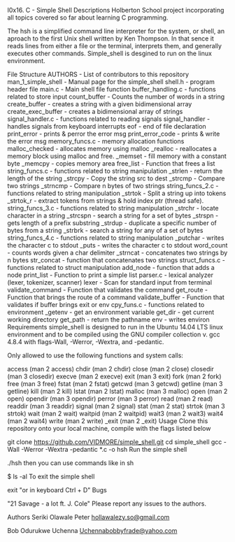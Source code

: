 I0x16. C - Simple Shell
Descriptions
Holberton School project incorporating all topics covered so far about learning C programming.

The hsh is a simplified command line interpreter for the system, or shell, an aproach to the first Unix shell written by Ken Thompson. In that sence it reads lines from either a file or the terminal, interprets them, and generally executes other commands. Simple_shell is desgined to run on the linux environment.

File Structure
AUTHORS - List of contributors to this repository
man_1_simple_shell - Manual page for the simple_shell
shell.h - program header file
main.c - Main shell file function
buffer_handling.c - functions related to store input
count_buffer - Counts the number of words in a string
create_buffer - creates a string with a given bidimensional array
create_exec_buffer - creates a bidimensional array of strings
signal_handler.c - functions related to reading signals
signal_handler - handles signals from keyboard interrupts
eof - end of file declaration
print_error - prints & perror the error msg
print_error_code - prints & write the error msg
memory_funcs.c - memory allocation functions
malloc_checked - allocates memory using malloc
_realloc - reallocates a memory block using malloc and free.
_memset - fill memory with a constant byte
_memcpy - copies memory area
free_list - Function that frees a list
string_funcs.c - functions related to string manipulation
_strlen - return the length of the string
_strcpy - Copy the string src to dest
_strcmp - Compare two strings
_strncmp - Compare n bytes of two strings
string_funcs_2.c - functions related to string manipulation
_strtok - Split a string up into tokens
_strtok_r - extract tokens from strings & hold index ptr (thread safe).
string_funcs_3.c - functions related to string manipulation
_strchr - locate character in a string
_strcspn - search a string for a set of bytes
_strspn - gets length of a prefix substring
_strdup - duplicate a specific number of bytes from a string
_strbrk - search a string for any of a set of bytes
string_funcs_4.c - functions related to string manipulation
_putchar - writes the character c to stdout
_puts - writes the character c to stdout
word_count - counts words given a char delimiter
_strncat - concatenates two strings by n bytes
str_concat - function that concatenates two strings
struct_funcs.c - functions related to struct manipulation
add_node - function that adds a node
print_list - Function to print a simple list
parser.c - lexical analyzer (lexer, tokenizer, scanner)
lexer - Scan for standard input from terminal
validate_command - Function that validates the command
get_route - Function that brings the route of a command
validate_buffer - Function that validates if buffer brings exit or env
cpy_funs.c - functions related to environment
_getenv - get an environment variable
get_dir - get current working directory
get_path - return the pathname
env - writes environ
Requirements
simple_shell is designed to run in the Ubuntu 14.04 LTS linux environment and to be compiled using the GNU compiler collection v. gcc 4.8.4 with flags-Wall, -Werror, -Wextra, and -pedantic.

Only allowed to use the following functions and system calls:

access (man 2 access)
chdir (man 2 chdir)
close (man 2 close)
closedir (man 3 closedir)
execve (man 2 execve)
exit (man 3 exit)
fork (man 2 fork)
free (man 3 free)
fstat (man 2 fstat)
getcwd (man 3 getcwd)
getline (man 3 getline)
kill (man 2 kill)
lstat (man 2 lstat)
malloc (man 3 malloc)
open (man 2 open)
opendir (man 3 opendir)
perror (man 3 perror)
read (man 2 read)
readdir (man 3 readdir)
signal (man 2 signal)
stat (man 2 stat)
strtok (man 3 strtok)
wait (man 2 wait)
waitpid (man 2 waitpid)
wait3 (man 2 wait3)
wait4 (man 2 wait4)
write (man 2 write)
_exit (man 2 _exit)
Usage
Clone this repository onto your local machine, compile with the flags listed below

git clone https://github.com/VIDMORE/simple_shell.git
cd simple_shell
gcc -Wall -Werror -Wextra -pedantic *.c -o hsh
Run the simple shell

./hsh
then you can use commands like in sh

$ ls -al
To exit the simple shell

exit
"or in keyboard Ctrl + D"
Bugs


"21 Savage - a lot ft. J. Cole" Please report any issues to the authors.

Authors
Seriki Olawale Peter <hollawalezy.so@gmail.com>

Bob Odurukwe Uchenna <Uchennabobbyfrade@yahoo.com>
